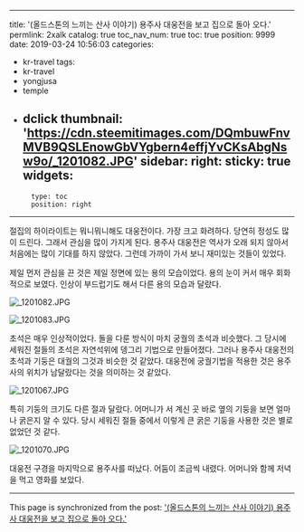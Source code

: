 
---
title: '(올드스톤의 느끼는 산사 이야기) 용주사 대웅전을 보고 집으로 돌아 오다.'
permlink: 2xalk
catalog: true
toc_nav_num: true
toc: true
position: 9999
date: 2019-03-24 10:56:03
categories:
- kr-travel
tags:
- kr-travel
- yongjusa
- temple
- dclick
thumbnail: 'https://cdn.steemitimages.com/DQmbuwFnvMVB9QSLEnowGbVYgbern4effjYvCKsAbgNsw9o/_1201082.JPG'
sidebar:
    right:
        sticky: true
widgets:
    -
        type: toc
        position: right
---


절집의 하이라이트는 뭐니뭐니해도 대웅전이다. 가장 크고 화려하다. 당연히 정성도 많이 드린다. 그래서 관심을 많이 가지게 된다. 용주사 대웅전은 역사가 오래 되지 않아서 처음에는 많이 기대를 하지 않았다. 그런데 가까이 가서 보니 재미있는 것들이 있었다. 

제일 먼저 관심을 끈 것은 제일 정면에 있는 용의 모습이었다. 용의 눈이 커서 매우 회화적으로 보였다. 인상이 부드럽기도 해서 다른 용의 모습과 달랐다. 

![_1201082.JPG](https://cdn.steemitimages.com/DQmbuwFnvMVB9QSLEnowGbVYgbern4effjYvCKsAbgNsw9o/_1201082.JPG)

![_1201083.JPG](https://cdn.steemitimages.com/DQmfGgxXeQYLFhTWLBjzanxUhjD6HUySQAYGcUAWV5Gknx4/_1201083.JPG)

초석은 매우 인상적이었다. 돌을 다룬 방식이 마치 궁궐의 초석과 비슷했다. 그 당시에 세워진 절들의 초석은 자연석위에 뎅그리 기법으로 만들어졌다. 그러나 용주사 대웅전의 초석과 기둥은 대궐의 그것과 비슷한 것 같았다. 대웅전에 궁궐기법을 적용한 것은 용주사의 위치가 남달랐다는 것을 의미하는 것 같았다. 

![_1201067.JPG](https://cdn.steemitimages.com/DQmeV8db16akX4yv4EwN214KMxsBC7NxRMGDKDvemGAXWki/_1201067.JPG)

특히 기둥의 크기도 다른 절과 달랐다. 어머니가 서 계신 곳 바로 옆의 기둥을 보면 얼마나 굵은지 알 수 있다.   당시 세워진 절들 중에서 이렇게 큰 굵은 기둥을 사용한 것은 별로 없었던 것 같다. 

![_1201070.JPG](https://cdn.steemitimages.com/DQmamu3cRkVWJDY685QeK8r4V4qdeXY27GSvrAz4tuPw68x/_1201070.JPG)

대웅전 구경을 마지막으로 용주사를 떠났다. 어둠이 조금씩 내렸다. 
어머니와 함께 저녁을 먹고 영화를 보았다.

- - -

This page is synchronized from the post: ['(올드스톤의 느끼는 산사 이야기) 용주사 대웅전을 보고 집으로 돌아 오다.'](https://steemit.com/@oldstone/2xalk)
